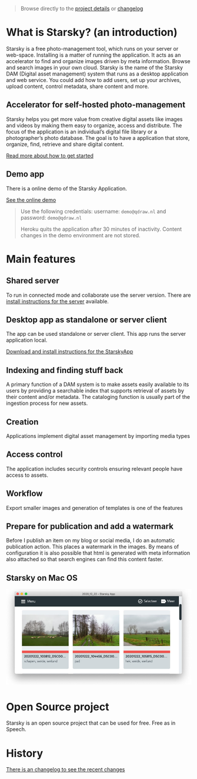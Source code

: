 > Browse directly to the [project details](readme.md) or [changelog](history.md)

# What is Starsky? (an introduction)

Starsky is a free photo-management tool, which runs on your server or web-space. Installing is a matter of running the application. It acts as an accelerator to find and organize images driven by meta information. Browse and search images in your own cloud. Starsky is the name of the Starsky DAM (Digital asset management) system that runs as a desktop application and web service.
You could add how to add users, set up your archives, upload content, control metadata, share content and more.

## Accelerator for self-hosted photo-management
Starsky helps you get more value from creative digital assets like images and videos by making them easy to organize, access and distribute. The focus of the application is an individual’s digital file library or a photographer’s photo database.  The goal is to have a application that store, organize, find, retrieve and share digital content.

[Read more about how to get started](readme.md?classes=btn,btn-info)

## Demo app
There is a online demo of the Starsky Application.

[See the online demo](https://starskydemo.herokuapp.com?classes=btn,btn-default)

>
> Use the following credentials: username: `demo@qdraw.nl` and password: `demo@qdraw.nl`
>
> Heroku quits the application after 30 minutes of inactivity.
Content changes in the demo environment are not stored.
>

# Main features

## Shared server
To run in connected mode and collaborate use the server version. There are [install instructions for the server](starsky/readme.md) available.

## Desktop app as standalone or server client
The app can be used standalone or server client. This app runs the server application local. 

[Download and install instructions for the StarskyApp](starskyapp/readme.md?classes=btn,btn-info)


## Indexing and finding stuff back
A primary function of a DAM system is to make assets easily available to its users by providing a searchable index that supports retrieval of assets by their content and/or metadata. The cataloging function is usually part of the ingestion process for new assets.

## Creation
Applications implement digital asset management by importing media types

## Access control
The application includes security controls ensuring relevant people have access to assets.

## Workflow
Export smaller images and generation of templates is one of the features

## Prepare for publication and add a watermark
Before I publish an item on my blog or social media, I do an automatic publication action. This places a watermark in the images. By means of configuration it is also possible that html is generated with meta information also attached so that search engines can find this content faster.

## Starsky on Mac OS
![Starsky App on Mac OS](starsky/docs/starsky-mac-v043-home-nl.jpg)

# Open Source project
Starsky is an open source project that can be used for free. Free as in Speech.

# History
[There is an changelog to see the recent changes](history.md)
